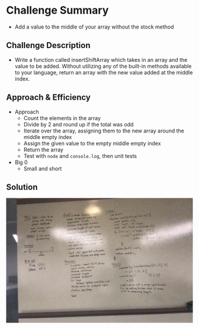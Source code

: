 
# Challenge Summary
<!-- Short summary or background information -->
- Add a value to the middle of your array without the stock method

## Challenge Description
<!-- Description of the challenge -->
- Write a function called insertShiftArray which takes in an array and the value to be added. Without utilizing any of the built-in methods available to your language, return an array with the new value added at the middle index.

## Approach & Efficiency
<!-- What approach did you take? Why? What is the Big O space/time for this approach? -->
- Approach
  - Count the elements in the array
  - Divide by 2 and round up if the total was odd
  - Iterate over the array, assigning them to the new array around the middle empty index
  - Assign the given value to the empty middle empty index
  - Return the array
  - Test with `node` and `console.log`, then unit tests
- Big 0
  - Small and short

## Solution
<!-- Embedded whiteboard image -->
![whiteboard](../../assets/array-shift.jpg "array-shift whiteboard")
